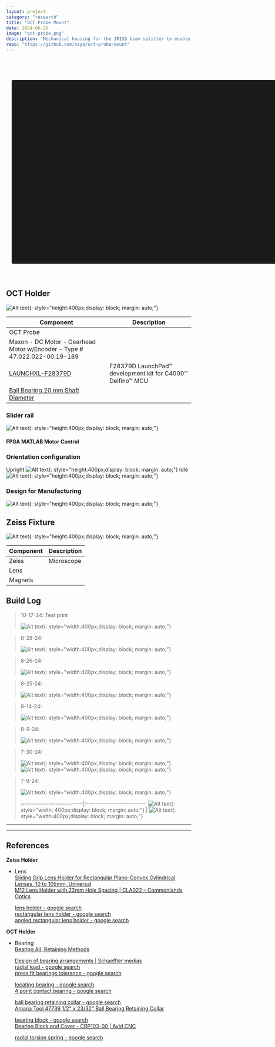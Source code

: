 ```yaml
---
layout: project
category: "research"
title: "OCT Probe Mount"
date: 2024-06-20
image: "oct-probe.png"
description: "Mechanical housing for the IRISS beam splitter to enable automated ocular surgery"
repo: "https://github.com/nzge/oct-probe-mount"
---
```


<div class="container" style="border: 1px solid white; color: white; padding: 1em; border-radius: 6px;">
<p style="text-align: center;" >Model</p>
<model-viewer
  src="https://nzge.github.io/assets/media/rocket_media/simple-rocket/gmpr.gltf"
  alt="GMPR Rocket"
  camera-controls
  touch-action="pan-y"
  camera-orbit="0deg 0deg auto"
  orientation="0deg 0deg 90deg"
  field-of-view="45deg"
  shadow-intensity="1"
  exposure="1.0"
  environment-image="legacy"
  style="width: 800px; height: 500px; display: block; margin: 0 auto 0.5em auto; background-color: #1a1a1a; border-radius: 4px;">
</model-viewer>
<br>
</div>

## OCT Holder

![Alt text](/assets/media/oct-holder_media/test-print.JPG){: 
style="height:400px;display: block; margin: auto;"}

| Component | Description |
|---|---|
| OCT Probe | |
| Maxon - DC Motor - Gearhead Motor w/Encoder - Type # 47.022.022-00.19-189 | |
| [LAUNCHXL-F28379D](https://www.ti.com/tool/LAUNCHXL-F28379D) | F28379D LaunchPad™ development kit for C4000™ Delfino™ MCU |
| [Ball Bearing 20 mm Shaft Diameter](https://www.mcmaster.com/5972K215/) | |

### Slider rail
![Alt text](/assets/media/oct-holder_media/test-print.JPG){: 
style="height:400px;display: block; margin: auto;"}

#### FPGA MATLAB Motor Control

### Orientation configuration
Upright 
![Alt text](/assets/media/oct-holder_media/test-print.JPG){: 
style="height:400px;display: block; margin: auto;"}
Idle
![Alt text](/assets/media/oct-holder_media/test-print.JPG){: 
style="height:400px;display: block; margin: auto;"}

### Design for Manufacturing
![Alt text](/assets/media/oct-holder_media/test-print.JPG){: 
style="height:400px;display: block; margin: auto;"}



## Zeiss Fixture

![Alt text](/assets/media/oct-holder_media/test-print.JPG){: 
style="height:400px;display: block; margin: auto;"}

 Component | Description 
---|---
 Zeiss | Microscope 
 Lens |  
 Magnets |  





## Build Log

> 10-17-24: Test print
>
> ![Alt text](/assets/media/oct-holder_media/build-log/test-print.JPG){: 
style="width:400px;display: block; margin: auto;"}

> 8-28-24: 
>
> ![Alt text](/assets/media/oct-holder_media/build-log/2024-08-28_150823.png){: 
style="width:400px;display: block; margin: auto;"}

> 8-26-24: 
>
> ![Alt text](/assets/media/oct-holder_media/build-log/2024-08-26_154458.png){: 
style="width:400px;display: block; margin: auto;"}

> 8-25-24: 
>
> ![Alt text](/assets/media/oct-holder_media/build-log/2024-08-25_143947.png){: 
style="width:400px;display: block; margin: auto;"}

> 8-14-24: 
>
> ![Alt text](/assets/media/oct-holder_media/build-log/2024-08-14_202808.png){: 
style="width:400px;display: block; margin: auto;"}


> 8-9-24: 
>
> ![Alt text](/assets/media/oct-holder_media/build-log/2024-08-09_183622.png){: 
style="width:400px;display: block; margin: auto;"}

> 7-30-24: 
>
> ![Alt text](/assets/media/oct-holder_media/build-log/2024-08-01_130903.png){: 
style="width:400px;display: block; margin: auto;"}
> ![Alt text](/assets/media/oct-holder_media/build-log/2024-07-30_234346.png){: 
style="width:400px;display: block; margin: auto;"}


> 7-9-24: 
>
>![Alt text](/assets/media/oct-holder_media/build-log/2024-07-09_140748.png){: 
style="width:400px;display: block; margin: auto;"}
>
> :-------------------------:|:-------------------------:
![Alt text](/assets/media/oct-holder_media/build-log/2024-07-09_120923.png){: style="width: 400px;display: block; margin: auto;"}   |  ![Alt text](/assets/media/oct-holder_media/build-log/2024-07-09_231237.png){: style="width:400px;display: block; margin: auto;"}

---
---

## References

**Zeiss Holder**  

- Lens  
  [Sliding Grip Lens Holder for Rectangular Plano-Convex Cylindrical Lenses, 10 to 105mm, Universal](https://www.ealingcatalog.com/sliding-grip-lens-holder-for-plano-convex-cylindrical-lenses-10-105mm-universal.html)  
  [M12 Lens Holder with 22mm Hole Spacing | CLA022 – Commonlands Optics](https://commonlands.com/products/m12-lens-holder-22mm) 

  [lens holder \- google search](https://www.google.com/search?sca_esv=f88deda7dad924b9&sxsrf=ADLYWIK0ZHj3zZWpw3u0ohrTHyybTJGvjg:1724622169462&q=lens+holder&udm=2&fbs=AEQNm0Aa4sjWe7Rqy32pFwRj0UkWxyMMuf0D-HOMEpzq2zertRy7G-dme1ONMLTCBvZzSlgLVHTbUXf-Vhlqq_TTBdLOGLbanNKtEKLOM9p2ad2PpzR9fBRxi4xEIKkmGMTNRyepSGF7sGKhp8w5kqh9kJC_XWP5in7sBWgJ09_gxM4jwY7-9H7cQ6A6uvB67hSaH2CYYKwEmbvWINNbxhHGDslYSWV2oQ&sa=X&ved=2ahUKEwiI9aCejpGIAxXMDTQIHeccBHgQtKgLegQIDxAB&biw=1536&bih=695&dpr=1.25#vhid=6A1AjSuruCo6AM&vssid=mosaic)   
  [rectangular lens holder \- google search](https://www.google.com/search?q=rectangular+lens+holder&oq=square+lens+holder&gs_lcrp=EgZjaHJvbWUqCggBEAAYDxgWGB4yBggAEEUYOTIKCAEQABgPGBYYHjIICAIQABgWGB4yCAgDEAAYFhgeMg0IBBAAGIYDGIAEGIoFMg0IBRAAGIYDGIAEGIoFMg0IBhAAGIYDGIAEGIoFMg0IBxAAGIYDGIAEGIoFMg0ICBAAGIYDGIAEGIoFMgoICRAAGIAEGKIE0gEIMzY4MGowajeoAgiwAgE&sourceid=chrome&ie=UTF-8)   
  [angled rectangular lens holder \- google search](https://www.google.com/search?sca_esv=a6c513174f2847c2&sxsrf=ADLYWIKdNxy0ulik7nm_nyK356PlCAl05Q:1724718801971&q=angled+rectangular+lens+holder&udm=2&fbs=AEQNm0AVbySjNxIXoj6bNaq7uSpw-2eW7KIQ8H4T_tEPJYsPzOi5GKsV0RKGmy84LfyUxrl-4_0AusV0IdjeUAdX2KBg7BmnGLOak5d-z-_u-BD5mN13FgBnNWDvju7R9DTlWNidOrJflM1JuVtiWYZDkHFOJzhjFWWukocdFSx3yN5TzfLggWRnI4Aa-8EhEIZUfHR_WMFwmbeNhwTWDi8XltL7qhh3uw&sa=X&ved=2ahUKEwjoqJ2c9pOIAxWHHzQIHaDsDFUQtKgLegQIDhAB&biw=1536&bih=695&dpr=1.25)  

**OCT Holder**  

- Bearing  
  [Bearing All: Retaining Methods](https://us.misumi-ec.com/blog/bearing-all-holding-mounting-methods/) 

  [Design of bearing arrangements | Schaeffler medias](https://medias.schaeffler.us/en/design-of-bearing-arrangements#:~:text=Support%20of%20a%20shaft%20normally,crossed%20roller%20and%20slewing%20bearings)  
  [radial load \- google search](https://www.google.com/search?sca_esv=573938817b929d14&sxsrf=ADLYWII9Yr3DGm7IWt7_9G0vkzh3ecsWeg:1724542842831&q=radial+load&udm=2&fbs=AEQNm0Aa4sjWe7Rqy32pFwRj0UkWd8nbOJfsBGGB5IQQO6L3J_86uWOeqwdnV0yaSF-x2jpXXSZVlK6C0YPjHbsLu8HQ1MVyaHqKqPniQ5XgHL2m7KlLXX5Thc_ZGDlaYczzNyRlov1-3_npZUD08MvorQJe7ynQ7QiIqOjZW4UExBEJq1Aol3p9uEv10tibkiD7S3UoMRgwTX-PJRDMJSFo4BGK8ubzfw&sa=X&ved=2ahUKEwjP3a_c5o6IAxVQGDQIHSuJCVAQtKgLegQIFxAB&biw=1536&bih=695&dpr=1.25#vhid=nP8VT8noAvtDoM&vssid=mosaic)    
  [press fit bearings tolerance \- google search](https://www.google.com/search?q=press+fit+bearings+tolerance&oq=press+fit+bearings+tol&gs_lcrp=EgZjaHJvbWUqCAgBEAAYFhgeMgYIABBFGDkyCAgBEAAYFhgeMggIAhAAGBYYHjIICAMQABgWGB4yCAgEEAAYFhgeMggIBRAAGBYYHjIKCAYQABgPGBYYHjINCAcQABiGAxiABBiKBTIKCAgQABiABBiiBDIKCAkQABiABBiiBNIBCDQ3MzVqMGo5qAIAsAIB&sourceid=chrome&ie=UTF-8) 

  [locating bearing \- google search](https://www.google.com/search?q=locating+bearing&oq=locating+bearing&gs_lcrp=EgZjaHJvbWUyCQgAEEUYORiABDIMCAEQABgUGIcCGIAEMgcIAhAAGIAEMggIAxAAGBYYHjIICAQQABgWGB4yCAgFEAAYFhgeMggIBhAAGBYYHjIKCAcQABgPGBYYHjIICAgQABgWGB4yCAgJEAAYFhge0gEIMTk2NmowajeoAgCwAgA&sourceid=chrome&ie=UTF-8)  
  [4 point contact bearing \- google search](https://www.google.com/search?sca_esv=8618dfedb89d8974&sxsrf=ADLYWIIdhC9thOxpEzpyCt_6Ewr8bvkULg:1724564299266&q=4+point+contact+bearing&udm=2&fbs=AEQNm0Aa4sjWe7Rqy32pFwRj0UkWd8nbOJfsBGGB5IQQO6L3J03RPjGV0MznOJ6Likin94oGSh4l60tfPppA0C5BN3BoPIPZ4mO02288TWcC6nhc953r-iEY0Fnsc8p63NNuEo-_9lE3vw8_wlWQTOUoJiOaz96h-0idQ3ri-YSm1XM5OrXkpWcQFBioEOqIgZo9k77XCAGMfHUETSSqA9Acuma1rt2NRw&sa=X&ved=2ahUKEwigxMzTto-IAxVbODQIHagvGx0QtKgLegQIFBAB&biw=1536&bih=695&dpr=1.25#vhid=531bLYROawxSEM&vssid=mosaic)  

  [ball bearing retaining collar \- google search](https://www.google.com/search?sca_esv=11f828c360292ccb&sxsrf=ADLYWILXBuwBmJ5OGC61QrU3Ic5pS3sG1g:1724452108488&q=ball+bearing+retaining+collar&udm=2&fbs=AEQNm0AVbySjNxIXoj6bNaq7uSpw-2eW7KIQ8H4T_tEPJYsPzOi5GKsV0RKGmy84LfyUxrl-4_0AusV0IdjeUAdX2KBg7BmnGLOak5d-z-_u-BD5mN13FgBnNWDvju7R9DTlWNidOrJflM1JuVtiWYZDkHFOJzhjFWWukocdFSx3yN5TzfLggWRnI4Aa-8EhEIZUfHR_WMFwmbeNhwTWDi8XltL7qhh3uw&sa=X&ved=2ahUKEwis7u7alIyIAxVrDTQIHXseIUMQtKgLegQIEhAB&biw=1536&bih=695&dpr=1.25#vhid=wkkRqZXl08aUwM&vssid=mosaic)   
  [Amana Tool 47739 1/2" x 23/32" Ball Bearing Retaining Collar](https://www.circlesaw.com/Amana-Tool-47739-1-2-x-23-32-Ball-Bearing-Retaining-Collar) 

  [bearing block \- google search](https://www.google.com/search?q=bearing+block&oq=bearing+block&gs_lcrp=EgZjaHJvbWUyCQgAEEUYORiABDIHCAEQABiABDIHCAIQABiABDIHCAMQABiABDIHCAQQABiABDIMCAUQABgUGIcCGIAEMgcIBhAAGIAEMgcIBxAAGIAEMgcICBAAGIAEMgcICRAAGIAE0gEIMjg2OWowajmoAgCwAgE&sourceid=chrome&ie=UTF-8)   
  [Bearing Block and Cover \- CRP103-00 | Avid CNC](https://www.avidcnc.com/bearing-block-and-cover-p-29.html)  
    
  [radial torsion spring \- google search](https://www.google.com/search?q=radial+torsion+spring&oq=radial+torsion&gs_lcrp=EgZjaHJvbWUqBwgAEAAYgAQyBwgAEAAYgAQyCQgBEEUYORiABDIKCAIQABgPGBYYHjIICAMQABgWGB4yCAgEEAAYFhgeMg0IBRAAGIYDGIAEGIoFMg0IBhAAGIYDGIAEGIoFMg0IBxAAGIYDGIAEGIoFMg0ICBAAGIYDGIAEGIoFMgoICRAAGIAEGKIE0gEINDM3N2owajeoAgCwAgA&sourceid=chrome&ie=UTF-8) 